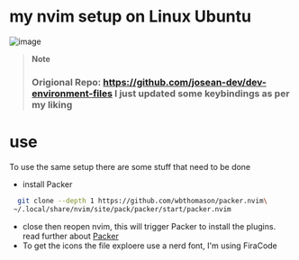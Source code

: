 # my nvim setup on Linux Ubuntu

![image](https://user-images.githubusercontent.com/43531753/199210024-4e315a52-ad77-4e23-8361-b97ea8c1c036.png)

> **Note**
> ### Origional Repo: https://github.com/josean-dev/dev-environment-files I just updated some keybindings as per my liking

# use

To use the same setup there are some stuff that need to be done

- install Packer

```sh
  git clone --depth 1 https://github.com/wbthomason/packer.nvim\
 ~/.local/share/nvim/site/pack/packer/start/packer.nvim
```

- close then reopen nvim, this will trigger Packer to install the plugins. read further about [Packer](https://github.com/wbthomason/packer.nvim)
- To get the icons the file exploere use a nerd font, I'm using FiraCode
